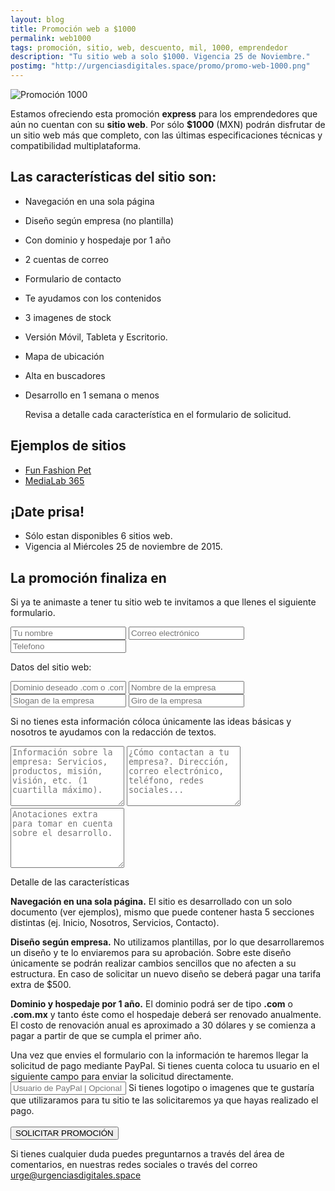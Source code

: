 ```yaml
---
layout: blog
title: Promoción web a $1000
permalink: web1000
tags: promoción, sitio, web, descuento, mil, 1000, emprendedor 
description: "Tu sitio web a solo $1000. Vigencia 25 de Noviembre."
postimg: "http://urgenciasdigitales.space/promo/promo-web-1000.png"
---
```


![Promoción 1000](http://urgenciasdigitales.space/promo/promo-web-1000.png)
 

Estamos ofreciendo esta promoción **express** para los emprendedores que aún no cuentan con su **sitio web**. Por sólo **$1000** (MXN) podrán disfrutar de un sitio web más que completo, con las últimas especificaciones técnicas y compatibilidad multiplataforma.



## Las características del sitio son:

- Navegación en una sola página
- Diseño según empresa (no plantilla)
- Con dominio y hospedaje por 1 año
- 2 cuentas de correo
- Formulario de contacto
- Te ayudamos con los contenidos
- 3 imagenes de stock
- Versión Móvil, Tableta y Escritorio.
- Mapa de ubicación
- Alta en buscadores
- Desarrollo en 1 semana o menos

	Revisa a detalle cada característica en el formulario de solicitud.


## Ejemplos de sitios

- <a href="http://funfashionpet.com/" target="_blank">Fun Fashion Pet</a>
- <a href="http://medialab365.com/" target="_blank">MediaLab 365</a>


## ¡Date prisa!
- Sólo estan disponibles 6 sitios web.
- Vigencia al Miércoles 25 de noviembre de 2015.

## La promoción finaliza en

<div data-countdown="2015/11/26"></div>

Si ya te animaste a tener tu sitio web te invitamos a que llenes el siguiente formulario.

<form action="https://dragonbarbudo.com/api/email.php" method="get" class="simple">
<input type="hidden" name="_to" value="urge@urgenciasdigitales.space">
<input type="hidden" name="_from" value="urge@urgenciasdigitales.space">
<input type="hidden" name="_subject" value="PROMO WEB1000">
<input type="text" name="Nombre" placeholder="Tu nombre">
<input type="email" name="Correo" placeholder="Correo electrónico">
<input type="text" name="Tel" placeholder="Telefono">
<div class="container"><div class="col6">
<p>Datos del sitio web:</p>
<input type="text" name="Dominio" placeholder="Dominio deseado .com o .com.mx">
<input type="text" name="Site_Nombre" placeholder="Nombre de la empresa">
<input type="text" name="Site_Slogan" placeholder="Slogan de la empresa">
<input type="text" name="Site_Giro" placeholder="Giro de la empresa">
<p>Si no tienes esta información cóloca únicamente las ideas básicas y nosotros te ayudamos con la redacción de textos.</p>
<textarea rows="6" name="Site_Info" placeholder="Información sobre la empresa: Servicios, productos, misión, visión, etc. (1 cuartilla máximo)."></textarea>
<textarea rows="6" name="Site_Contacto" placeholder="¿Cómo contactan a tu empresa?. Dirección, correo electrónico, teléfono, redes sociales..."></textarea>
<textarea rows="6" name="Site_InfoExtra" placeholder="Anotaciones extra para tomar en cuenta sobre el desarrollo."></textarea>
</div><div class="col6">
<p>Detalle de las características</p>
<p class="small"><strong>Navegación en una sola página.</strong> El sitio es desarrollado con un solo documento (ver ejemplos), mismo que puede contener hasta 5 secciones distintas (ej. Inicio, Nosotros, Servicios, Contacto).</p>
<p class="small"><strong>Diseño según empresa.</strong> No utilizamos plantillas, por lo que desarrollaremos un diseño y te lo enviaremos para su aprobación. Sobre este diseño únicamente se podrán realizar cambios sencillos que no afecten a su estructura. En caso de solicitar un nuevo diseño se deberá pagar una tarifa extra de $500.</p>
<p class="small"><strong>Dominio y hospedaje por 1 año.</strong> El dominio podrá ser de tipo <strong>.com</strong> o <strong>.com.mx</strong> y tanto éste como el hospedaje deberá ser renovado anualmente. El costo de renovación anual es aproximado a 30 dólares y se comienza a pagar a partir de que se cumpla el primer año.</p>
</div></div>
<label>Una vez que envies el formulario con la información te haremos llegar la solicitud de pago mediante PayPal. Si tienes cuenta coloca tu usuario en el siguiente campo para enviar la solicitud directamente.</label>
<input type="text" name="Paypal" placeholder="Usuario de PayPal | Opcional">
<label>Si tienes logotipo o imagenes que te gustaría que utilizaramos para tu sitio te las solicitaremos ya que hayas realizado el pago.</label>
<div class="container"><div class="col6 resultado">&nbsp;</div><div class="col6"><button type="submit" class="btn">SOLICITAR PROMOCIÓN</button></div></div>

</form>


Si tienes cualquier duda puedes preguntarnos a través del área de comentarios, en nuestras redes sociales o  través del correo <a href="mailto:urge@urgenciasdigitales.space">urge@urgenciasdigitales.space</a>